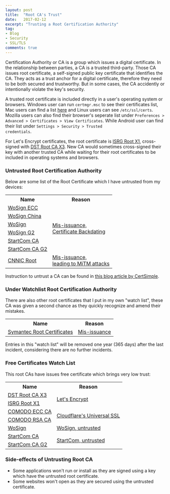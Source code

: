 ```yaml
---
layout: post
title:  "Root CA's Trust"
date:   2017-02-12
excerpt: "Trusting a Root Certification Authority"
tag:
- Blog
- Security
- SSL/TLS
comments: true
---
```

Certification Authority or CA is a group which issues a digital certificate. In the relationship between parties, a CA is a trusted third-party. Those CA issues root certificate, a self-signed public key certificate that identifies the CA. They acts as a trust anchor for a digital certificate, therefore they need to be both secured and trustworthy. But in some cases, the CA accidently or intentionally violate the key's security.

A trusted root certificate is included directly in a user's operating system or browsers. Windows user can run <code>certmgr.msc</code> to see their certificates list, Mac users can find a list <a href="https://support.apple.com/en-us/HT20285" target="_blank" rel="noopener nofollow noreferrer">here</a> and Linux users can see <code>/etc/ssl/certs</code>. Mozilla users can also find their browser's seperate list under <code>Preferences > Advanced > Certificates > View Certificates</code>. While Android user can find their list under <code>Settings > Security > Trusted credentials</code>.

For Let's Encrypt certificates, the root certificate is <a href="https://crt.sh/?caid=7394" target="_blank" rel="noopener nofollow noreferrer">ISRG Root X1</a>, cross-signed with <a href="https://crt.sh/?caid=276" target="_blank" rel="noopener nofollow noreferrer">DST Root CA X3</a>. New CA would sometimes cross-signed their key with another trusted CA while waiting for their root certificates to be included in operating systems and browsers.

### Untrusted Root Certification Authority

Below are some list of the Root Certificate which I have untrusted from my devices:
<table>
<tbody>
<tr>
<th>Name</th>
<th>Reason</th>
</tr>
<tr>
<td><a href="https://crt.sh/?caid=5969" target="_blank" rel="noopener nofollow noreferrer">WoSign ECC</a></td>
<td rowspan="6"><a href="https://groups.google.com/d/topic/mozilla.dev.security.policy/k9PBmyLCi8I/discussion" target="_blank" rel="noopener nofollow noreferrer">Mis-issuance,<br />Certificate Backdating</a></td>
</tr>
<tr>
<td><a href="https://crt.sh/?caid=1450" target="_blank" rel="noopener nofollow noreferrer">WoSign China</a></td>
</tr>
<tr>
<td><a href="https://crt.sh/?caid=1425" target="_blank" rel="noopener nofollow noreferrer">WoSign</a></td>
</tr>
<tr>
<td><a href="https://crt.sh/?caid=5919" target="_blank" rel="noopener nofollow noreferrer">WoSign G2</a></td>
</tr>
<tr>
<td><a href="https://crt.sh/?caid=84" target="_blank" rel="noopener nofollow noreferrer">StartCom CA</a></td>
</tr>
<tr>
<td><a href="https://crt.sh/?caid=239" target="_blank" rel="noopener nofollow noreferrer">StartCom CA G2</a></td>
</tr>
<tr>
<td><a href="https://crt.sh/?caid=347" target="_blank" rel="noopener nofollow noreferrer">CNNIC Root</a></td>
<td><a href="https://security.googleblog.com/2015/03/maintaining-digital-certificate-security.html" target="_blank" rel="noopener nofollow noreferrer">Mis-issuance,<br/>leading to MiTM attacks</a></td>
</tr>
</tbody>
</table>
Instruction to untrust a CA can be found in <a href="https://certsimple.com/blog/control-the-ssl-cas-your-browser-trusts" target="_blank" rel="noopener nofollow noreferrer">this blog article by CertSimple</a>.

### Under Watchlist Root Certification Authority

There are also other root certificates that I put in my own "watch list", these CA was given a second chance as they quickly recognize and amend their mistakes.
<table>
<tbody>
<tr>
<th>Name</th>
<th>Reason</th>
</tr>
<tr>
<td><a href="https://chromium.googlesource.com/chromium/src/+/master/net/data/ssl/symantec/roots" target="_blank" rel="noopener nofollow noreferrer">Symantec Root Certificates</a></td>
<td><a href="https://groups.google.com/a/chromium.org/d/topic/blink-dev/eUAKwjihhBs/discussion" target="_blank" rel="noopener nofollow noreferrer">Mis-issuance</a></td>
</tr>
</tbody>
</table>
Entries in this "watch list" will be removed one year (365 days) after the last incident, considering there are no further incidents. 

### Free Certificates Watch List

This root CAs have issues free certificate which brings very low trust:
<table>
<tbody>
<tr>
<th>Name</th>
<th>Reason</th>
</tr>
<tr>
<td><a href="https://crt.sh/?caid=276" target="_blank" rel="noopener nofollow noreferrer">DST Root CA X3</a></td>
<td rowspan="2"><a href="https://letsencrypt.org" target="_blank" rel="noopener nofollow noreferrer">Let's Encrypt</a></td>
</tr>
<tr>
<td><a href="https://crt.sh/?caid=7394" target="_blank" rel="noopener nofollow noreferrer">ISRG Root X1</a></td>
</tr>
<tr>
<td><a href="https://crt.sh/?caid=1388" target="_blank" rel="noopener nofollow noreferrer">COMODO ECC CA</a></td>
<td rowspan="2"><a href="https://blog.cloudflare.com/introducing-universal-ssl/" target="_blank" rel="noopener nofollow noreferrer">Cloudflare's Universal SSL</a></td>
</tr>
<tr>
<td><a href="https://crt.sh/?caid=1112" target="_blank" rel="noopener nofollow noreferrer">COMODO RSA CA</a></td>
</tr>
<tr>
<td><a href="https://crt.sh/?caid=1425" target="_blank" rel="noopener nofollow noreferrer">WoSign</a></td>
<td><a href="https://www.wosign.com/english/freeSSL.htm" target="_blank" rel="noopener nofollow noreferrer">WoSign, untrusted</a></td>
</tr>
<tr>
<td><a href="https://crt.sh/?caid=84" target="_blank" rel="noopener nofollow noreferrer">StartCom CA</a></td>
<td rowspan="2"><a href="https://www.startssl.com/?app=1" target="_blank" rel="noopener nofollow noreferrer">StartCom, untrusted</a></td>
</tr>
<tr>
<td><a href="https://crt.sh/?caid=239" target="_blank" rel="noopener nofollow noreferrer">StartCom CA G2</a></td>
</tr>
</tbody>
</table>

### Side-effects of Untrusting Root CA
* Some applications won't run or install as they are signed using a key which have the untrusted root certificate.
* Some websites won't open as they are secured using the untrusted certificate.